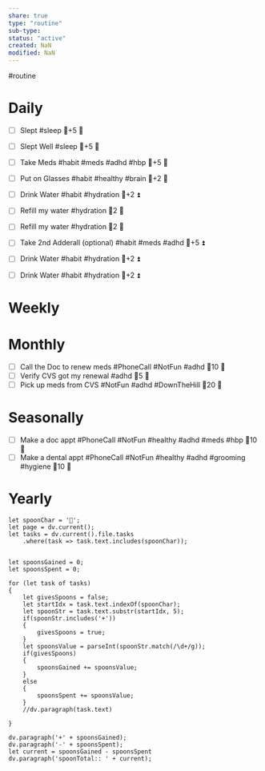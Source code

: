 ```yaml
---
share: true
type: "routine"
sub-type: 
status: "active"
created: NaN 
modified: NaN
---
```

  #routine

# Daily

- [ ] Slept #sleep 🥄+5 🔺 
- [ ] Slept Well #sleep 🥄+5 🔺 

- [ ] Take Meds #habit #meds #adhd #hbp 🥄+5 🔺 
- [ ] Put on Glasses #habit #healthy #brain 🥄+2 🔺 
- [ ] Drink Water #habit #hydration 🥄+2 ⏫
- [ ] Refill my water #hydration 🥄2 🔼  
- [ ] Refill my water #hydration 🥄2 🔼 
- [ ] Take 2nd Adderall (optional) #habit #meds #adhd  🥄+5 ⏫
- [ ] Drink Water #habit #hydration 🥄+2 ⏫
- [ ] Drink Water #habit #hydration 🥄+2 ⏫



# Weekly
# Monthly
- [ ] Call the Doc to renew meds #PhoneCall #NotFun #adhd 🥄10 🔺 
- [ ] Verify CVS got my renewal #adhd 🥄5 🔺 
- [ ] Pick up meds from CVS #NotFun #adhd #DownTheHill 🥄20 🔺
# Seasonally
- [ ] Make a doc appt #PhoneCall #NotFun #healthy #adhd #meds #hbp 🥄10 🔺 
- [ ] Make a dental appt #PhoneCall #NotFun #healthy #adhd #grooming #hygiene 🥄10 🔺 
# Yearly

```dataviewjs
let spoonChar = '🥄';
let page = dv.current();
let tasks = dv.current().file.tasks
	.where(task => task.text.includes(spoonChar));


let spoonsGained = 0;
let spoonsSpent = 0;

for (let task of tasks)
{
	let givesSpoons = false;
	let startIdx = task.text.indexOf(spoonChar);
	let spoonStr = task.text.substr(startIdx, 5);
	if(spoonStr.includes('+'))
	{
		givesSpoons = true;
	}
	let spoonsValue = parseInt(spoonStr.match(/\d+/g));
	if(givesSpoons)
	{
		spoonsGained += spoonsValue;
	}		
	else
	{
		spoonsSpent += spoonsValue;
	}
	//dv.paragraph(task.text)
	
}

dv.paragraph('+' + spoonsGained);
dv.paragraph('-' + spoonsSpent);
let current = spoonsGained - spoonsSpent
dv.paragraph('spoonTotal:: ' + current);
